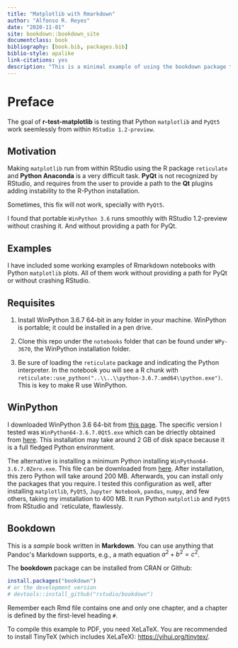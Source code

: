 ```yaml
--- 
title: "Matplotlib with Rmarkdown"
author: "Alfonso R. Reyes"
date: "2020-11-01"
site: bookdown::bookdown_site
documentclass: book
bibliography: [book.bib, packages.bib]
biblio-style: apalike
link-citations: yes
description: "This is a minimal example of using the bookdown package to write a book. The output format for this example is bookdown::gitbook."
---
```


# Preface

The goal of **r-test-matplotlib** is testing that Python `matplotlib` and `PyQt5` work seemlessly from within `RStudio 1.2-preview`.

## Motivation
Making `matplotlib` run from within RStudio using the R package `reticulate` and **Python Anaconda** is a very difficult task. **PyQt** is not recognized by RStudio, and requires from the user to provide a path to the **Qt** plugins adding instability to the R-Python installation.

Sometimes, this fix will not work, specially with `PyQt5`.

I found that portable `WinPython 3.6` runs smoothly with RStudio 1.2-preview without crashing it. And without providing a path for PyQt.

## Examples
I have included some working examples of Rmarkdown notebooks with Python `matplotlib` plots.
All of them work without providing a path for PyQt or without crashing RStudio.

## Requisites
1. Install WinPython 3.6.7 64-bit in any folder in your machine. WinPython is portable; it could be installed in a pen drive.

2. Clone this repo under the `notebooks` folder that can be found under `WPy-3670`, the WinPython installation folder.

3. Be sure of loading the `reticulate` package and indicating the Python interpreter.
In the notebook you will see a R chunk with `reticulate::use_python("..\\..\\python-3.6.7.amd64\\python.exe")`. This is key to make R use WinPython.


## WinPython
I downloaded WinPython 3.6 64-bit from [this page](https://sourceforge.net/projects/winpython/files/WinPython_3.6/3.6.7.0/). The specific version I tested was `WinPython64-3.6.7.0Qt5.exe` which can be driectly obtained from [here](https://sourceforge.net/projects/winpython/files/WinPython_3.6/3.6.7.0/WinPython64-3.6.7.0Qt5.exe/download). This installation may take around 2 GB of disk space because it is a full fledged Python environment.

The alternative is installing a minimum Python installing `WinPython64-3.6.7.0Zero.exe`. This file can be downloaded from [here](https://sourceforge.net/projects/winpython/files/WinPython_3.6/3.6.7.0/WinPython64-3.6.7.0Zero.exe/download). After installation, this zero Python will take around 200 MB. Afterwards, you can install only the packages that you require. I tested this configuration as well, after installing `matplotlib`, `PyQt5`, `Jupyter Notebook`, `pandas`, `numpy`, and few others, taking my imstallation to 400 MB. It run Python `matplotlib` and `PyQt5` from RStudio and `reticulate, flawlessly.



## Bookdown

This is a _sample_ book written in **Markdown**. You can use anything that Pandoc's Markdown supports, e.g., a math equation $a^2 + b^2 = c^2$.

The **bookdown** package can be installed from CRAN or Github:


```r
install.packages("bookdown")
# or the development version
# devtools::install_github("rstudio/bookdown")
```

Remember each Rmd file contains one and only one chapter, and a chapter is defined by the first-level heading `#`.

To compile this example to PDF, you need XeLaTeX. You are recommended to install TinyTeX (which includes XeLaTeX): <https://yihui.org/tinytex/>.


